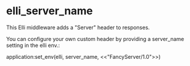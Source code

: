 elli_server_name
================

This Elli middleware adds a "Server" header to responses. 

You can configure your own custom header by providing a server_name
setting in the elli env.:

  application:set_env(elli, server_name, <<"FancyServer/1.0">>)

